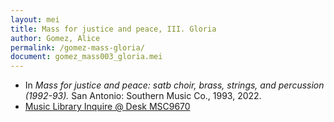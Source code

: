```yaml
---
layout: mei
title: Mass for justice and peace, III. Gloria
author: Gomez, Alice
permalink: /gomez-mass-gloria/
document: gomez_mass003_gloria.mei
---
```


- In *Mass for justice and peace: satb choir, brass, strings, and percussion (1992-93).* San Antonio: Southern Music Co., 1993, 2022.
- <a href="https://tufts.primo.exlibrisgroup.com/permalink/01TUN_INST/1kc9gia/alma991018726335203851" target="_blank">Music Library Inquire @ Desk MSC9670</a>

